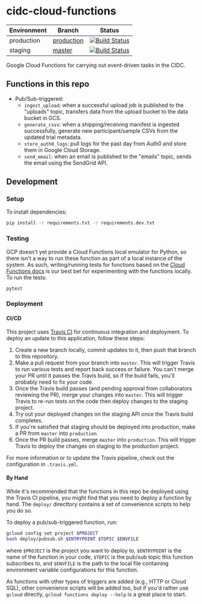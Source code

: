# cidc-cloud-functions

| Environment | Branch                                                                           | Status                                                                                                                                                |
| ----------- | -------------------------------------------------------------------------------- | ----------------------------------------------------------------------------------------------------------------------------------------------------- |
| production  | [production](https://github.com/CIMAC-CIDC/cidc-cloud-functions/tree/production) | [![Build Status](https://travis-ci.org/CIMAC-CIDC/cidc-cloud-functions.svg?branch=production)](https://travis-ci.org/CIMAC-CIDC/cidc-cloud-functions) |
| staging     | [master](https://github.com/CIMAC-CIDC/cidc-cloud-functions)                     | [![Build Status](https://travis-ci.org/CIMAC-CIDC/cidc-cloud-functions.svg?branch=master)](https://travis-ci.org/CIMAC-CIDC/cidc-cloud-functions)     |

Google Cloud Functions for carrying out event-driven tasks in the CIDC.

## Functions in this repo

- Pub/Sub-triggered:
  - `ingest_upload`: when a successful upload job is published to the "uploads" topic, transfers data from the upload bucket to the data bucket in GCS.
  - `generate_csvs`: when a shipping/receiving manifest is ingested successfully, generate new participant/sample CSVs from the updated trial metadata.
  - `store_auth0_logs`: pull logs for the past day from Auth0 and store them in Google Cloud Storage.
  - `send_email`: when an email is published to the "emails" topic, sends the email using the SendGrid API.

## Development

### Setup

To install dependencies:

```bash
pip install -r requirements.txt -r requirements.dev.txt
```

### Testing

GCP doesn't yet provide a Cloud Functions local emulator for Python, so there isn't a way to run these function as part of a local instance of the system. As such, writing/running tests for functions based on the [Cloud Functions docs](https://cloud.google.com/functions/docs/) is our best bet for experimenting with the functions locally. To run the tests:

```bash
pytest
```

### Deployment

#### CI/CD

This project uses [Travis CI](https://travis-ci.org/) for continuous integration and deployment. To deploy an update to this application, follow these steps:

1. Create a new branch locally, commit updates to it, then push that branch to this repository.
2. Make a pull request from your branch into `master`. This will trigger Travis to run various tests and report back success or failure. You can't merge your PR until it passes the Travis build, so if the build fails, you'll probably need to fix your code.
3. Once the Travis build passes (and pending approval from collaborators reviewing the PR), merge your changes into `master`. This will trigger Travis to re-run tests on the code then deploy changes to the staging project.
4. Try out your deployed changes on the staging API once the Travis build completes.
5. If you're satisfied that staging should be deployed into production, make a PR from `master` into `production`.
6. Once the PR build passes, merge `master` into `production`. This will trigger Travis to deploy the changes on staging to the production project.

For more information or to update the Travis pipeline, check out the configuration in `.travis.yml`.

#### By Hand

While it's recommended that the functions in this repo be deployed using the Travis CI pipeline, you might find that you need to deploy a function by hand. The `deploy/` directtory contains a set of convenience scripts to help you do so.

To deploy a pub/sub-triggered function, run:

```bash
gcloud config set project $PROJECT
bash deploy/pubsub.sh $ENTRYPOINT $TOPIC $ENVFILE
```

where `$PROJECT` is the project you want to deploy to, `$ENTRYPOINT` is the name of the function in your code, `$TOPIC` is the pub/sub topic this function subscribes to, and `$ENVFILE` is the path to the local file containing environment variable configurations for this function.

As functions with other types of triggers are added (e.g., HTTP or Cloud SQL), other convenience scripts will be added too, but if you'd rather use `gcloud` directly, `gcloud functions deploy --help` is a great place to start.
